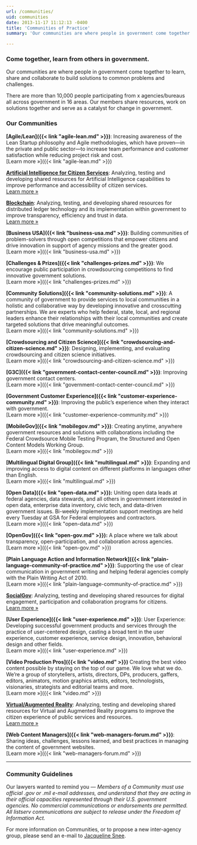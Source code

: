 ```yaml
---
url: /communities/
uid: communities
date: 2013-11-17 11:12:13 -0400
title: 'Communities of Practice'
summary: 'Our communities are where people in government come together to learn, share and collaborate to build solutions to common problems and challenges.'

---
```


### Come together, learn from others in government.

Our communities are where people in government come together to learn, share and collaborate to build solutions to common problems and challenges.

There are more than 10,000 people participating from x agencies/bureaus all across government in 16 areas. Our members share resources, work on solutions together and serve as a catalyst for  change in government.

### Our Communities

**[Agile/Lean]({{< link "agile-lean.md" >}})**: Increasing awareness of the Lean Startup philosophy and Agile methodologies, which have proven—in the private and public sector—to increase team performance and customer satisfaction while reducing project risk and cost.<br/>
[Learn&nbsp;more&nbsp;»]({{< link "agile-lean.md" >}})

**[Artificial Intelligence for Citizen Services](https://www.gsa.gov/technology/government-it-initiatives/emerging-citizen-technology/artificial-intelligence-for-citizen-services)**: Analyzing, testing and developing shared resources for Artificial Intelligence capabilities to improve performance and accessibility of citizen services.<br/>
[Learn&nbsp;more&nbsp;»](https://www.gsa.gov/technology/government-it-initiatives/emerging-citizen-technology/artificial-intelligence-for-citizen-services)

**[Blockchain](https://www.gsa.gov/technology/government-it-initiatives/emerging-citizen-technology/blockchain)**: Analyzing, testing, and developing shared resources for distributed ledger technology and its implementation within government to improve transparency, efficiency and trust in data.<br/>
[Learn&nbsp;more&nbsp;»](https://www.gsa.gov/technology/government-it-initiatives/emerging-citizen-technology/blockchain)

**[Business USA]({{< link "business-usa.md" >}})**: Building communities of problem-solvers through open competitions that empower citizens and drive innovation in support of agency missions and the greater good.<br/>
[Learn&nbsp;more&nbsp;»]({{< link "business-usa.md" >}})

**[Challenges & Prizes]({{< link "challenges-prizes.md" >}})**: We encourage public participation in crowdsourcing competitions to find innovative government solutions.<br/>
[Learn&nbsp;more&nbsp;»]({{< link "challenges-prizes.md" >}})

**[Community Solutions]({{< link "community-solutions.md" >}})**: A community of government to provide services to local communities in a holistic and collaborative way by developing innovative and crosscutting partnerships. We are experts who help federal, state, local, and regional leaders enhance their relationships with their local communities and create targeted solutions that drive meaningful outcomes.<br/>
[Learn&nbsp;more&nbsp;»]({{< link "community-solutions.md" >}})

**[Crowdsourcing and Citizen Science]({{< link "crowdsourcing-and-citizen-science.md" >}})**: Designing, implementing, and evaluating crowdsourcing and citizen science initiatives.<br/>
[Learn&nbsp;more&nbsp;»]({{< link "crowdsourcing-and-citizen-science.md" >}})

**[G3C]({{< link "government-contact-center-council.md" >}})**: Improving government contact centers.<br/>
[Learn&nbsp;more&nbsp;»]({{< link "government-contact-center-council.md" >}})

**[Government Customer Experience]({{< link "customer-experience-community.md" >}})**: Improving the public’s experience when they interact with government.<br/>
[Learn&nbsp;more&nbsp;»]({{< link "customer-experience-community.md" >}})

**[MobileGov]({{< link "mobilegov.md" >}})**: Creating anytime, anywhere government resources and solutions with collaborations including the Federal Crowdsource Mobile Testing Program, the Structured and Open Content Models Working Group.<br/>
[Learn&nbsp;more&nbsp;»]({{< link "mobilegov.md" >}})

**[Multilingual Digital Group]({{< link "multilingual.md" >}})**: Expanding and improving access to digital content on different platforms in languages other than English.<br/>
[Learn&nbsp;more&nbsp;»]({{< link "multilingual.md" >}})

**[Open Data]({{< link "open-data.md" >}}):** Uniting open data leads at federal agencies, data stewards, and all others in government interested in open data, enterprise data inventory, civic tech, and data-driven government issues. Bi-weekly implementation support meetings are held every Tuesday at GSA for Federal employees and contractors.<br/>
[Learn&nbsp;more&nbsp;»]({{< link "open-data.md" >}})

**[OpenGov]({{< link "open-gov.md" >}}):** A place where we talk about transparency, open-participation, and collaboration across agencies. <br/>[Learn&nbsp;more&nbsp;»]({{< link "open-gov.md" >}})

**[Plain Language Action and Information Network]({{< link "plain-language-community-of-practice.md" >}})**: Supporting the use of clear communication in government writing and helping federal agencies comply with the Plain Writing Act of 2010.<br/>
[Learn&nbsp;more&nbsp;»]({{< link "plain-language-community-of-practice.md" >}})

**[SocialGov](https://www.gsa.gov/technology/government-it-initiatives/emerging-citizen-technology/social-technology-socialgov)**: Analyzing, testing and developing shared resources for digital engagement, participation and collaboration programs for citizens.<br/>
[Learn&nbsp;more&nbsp;»](https://www.gsa.gov/technology/government-it-initiatives/emerging-citizen-technology/social-technology-socialgov)

**[User Experience]({{< link "user-experience.md" >}})**: User Experience: Developing successful government products and services through the practice of user-centered design, casting a broad tent in the user experience, customer experience, service design, innovation, behavioral design and other fields.<br/>
[Learn&nbsp;more&nbsp;»]({{< link "user-experience.md" >}})

**[Video Production Pros]({{< link "video.md" >}})** Creating the best video content possible by staying on the top of our game. We love what we do. We’re a group of storytellers, artists, directors, DPs, producers, gaffers, editors, animators, motion graphics artists, editors, technologists, visionaries, strategists and editorial teams and more.<br/>
[Learn&nbsp;more&nbsp;»]({{< link "video.md" >}})

**[Virtual/Augmented Reality](https://www.gsa.gov/technology/government-it-initiatives/emerging-citizen-technology/virtual-and-augmented-reality)**: Analyzing, testing and developing shared resources for Virtual and Augmented Reality programs to improve the citizen experience of public services and resources.<br/>
[Learn&nbsp;more&nbsp;»](https://www.gsa.gov/technology/government-it-initiatives/emerging-citizen-technology/virtual-and-augmented-reality)

**[Web Content Managers]({{< link "web-managers-forum.md" >}})**: Sharing ideas, challenges, lessons learned, and best practices in managing the content of government websites.<br/>
[Learn&nbsp;more&nbsp;»]({{< link "web-managers-forum.md" >}})

---

### Community Guidelines

Our lawyers wanted to remind you — _Members of a Community must use official .gov or .mil e-mail addresses, and understand that they are acting in their official capacities represented through their U.S. government agencies. No commercial communications or endorsements are permitted. All listserv communications are subject to release under the Freedom of Information Act._

For more information on Communities, or to propose a new inter-agency group, please send an e-mail to [Jacqueline Snee](mailto:jacqueline.snee@gsa.gov?subject=Communities).
